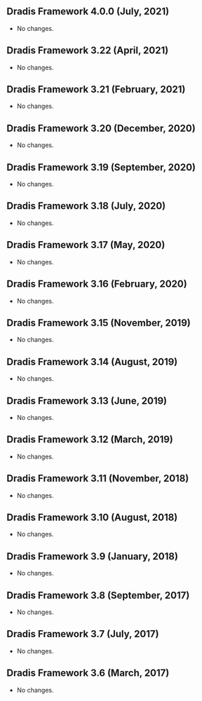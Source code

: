 ## Dradis Framework 4.0.0 (July, 2021) ##

*   No changes.


## Dradis Framework 3.22 (April, 2021) ##

*   No changes.


## Dradis Framework 3.21 (February, 2021) ##

*   No changes.


## Dradis Framework 3.20 (December, 2020) ##

*   No changes.


## Dradis Framework 3.19 (September, 2020) ##

*   No changes.


## Dradis Framework 3.18 (July, 2020) ##

*   No changes.


## Dradis Framework 3.17 (May, 2020) ##

*   No changes.


## Dradis Framework 3.16 (February, 2020) ##

*   No changes.


## Dradis Framework 3.15 (November, 2019) ##

*   No changes.


## Dradis Framework 3.14 (August, 2019) ##

*   No changes.


## Dradis Framework 3.13 (June, 2019) ##

*   No changes.


## Dradis Framework 3.12 (March, 2019) ##

*   No changes.


## Dradis Framework 3.11 (November, 2018) ##

*   No changes.


## Dradis Framework 3.10 (August, 2018) ##

*   No changes.


## Dradis Framework 3.9 (January, 2018) ##

*   No changes.


## Dradis Framework 3.8 (September, 2017) ##

*   No changes.


## Dradis Framework 3.7 (July, 2017) ##

*   No changes.


## Dradis Framework 3.6 (March, 2017) ##

*   No changes.

